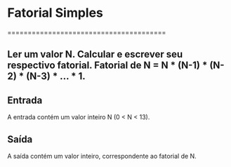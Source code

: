# Fatorial Simples
=======================================

Ler um valor N. Calcular e escrever seu respectivo fatorial. Fatorial de N = N * (N-1) * (N-2) * (N-3) * ... * 1.
---------------------------------------

## Entrada
A entrada contém um valor inteiro N (0 < N < 13).

## Saída

A saída contém um valor inteiro, correspondente ao fatorial de N.